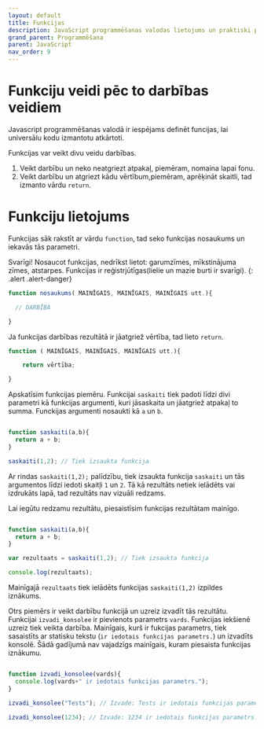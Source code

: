 ```yaml
---
layout: default
title: Funkcijas
description: JavaScript programmēšanas valodas lietojums un praktiski piemēri
grand_parent: Programmēšana
parent: JavaScript
nav_order: 9
---
```

# Funkciju veidi pēc to darbības veidiem

Javascript programmēšanas valodā ir iespējams definēt funcijas, lai universālu kodu izmantotu atkārtoti.

Funkcijas var veikt divu veidu darbības.
1. Veikt darbību un neko neatgriezt atpakaļ, piemēram, nomaina lapai fonu.
2. Veikt darbību un atgriezt kādu vērtībum,piemēram, aprēķināt skaitli, tad izmanto vārdu `return`.

# Funkciju lietojums

Funkcijas sāk rakstīt ar vārdu `function`, tad seko funkcijas nosaukums un iekavās tās parametri.

Svarīgi! Nosaucot funkcijas, nedrīkst lietot: garumzīmes, mīkstinājuma zīmes, atstarpes. Funkcijas ir reģistrjūtīgas(lielie un mazie burti ir svarīgi).
{: .alert .alert-danger}

~~~js
function nosaukums( MAINĪGAIS, MAINĪGAIS, MAINĪGAIS utt.){

  // DARBĪBA

}
~~~ 

Ja funkcijas darbības rezultātā ir jāatgriež vērtība, tad lieto `return`.

~~~js
function ( MAINĪGAIS, MAINĪGAIS, MAINĪGAIS utt.){

    return vērtība;

}
~~~ 

Apskatīsim funkcijas piemēru. Funkcijai `saskaiti` tiek padoti līdzi divi parametri kā funkcijas argumenti, kuri jāsaskaita un jāatgriež atpakaļ to summa. Funckijas argumenti nosaukti kā `a` un `b`.

```js

function saskaiti(a,b){
  return a + b;
}

saskaiti(1,2); // Tiek izsaukta funkcija

```

Ar rindas `saskaiti(1,2);` palīdzību, tiek izsaukta funkcija `saskaiti` un tās argumentos līdzi iedoti skaitļi `1` un `2`. Tā kā rezultāts netiek ielādēts vai izdrukāts lapā, tad rezultāts nav vizuāli redzams. 

Lai iegūtu redzamu rezultātu, piesaistīsim funkcijas rezultātam mainīgo.

```js

function saskaiti(a,b){
  return a + b;
}

var rezultaats = saskaiti(1,2); // Tiek izsaukta funkcija

console.log(rezultaats);

```

Mainīgajā `rezultaats` tiek ielādēts funkcijas `saskaiti(1,2)` izpildes iznākums. 

Otrs piemērs ir veikt darbību funkcijā un uzreiz izvadīt tās rezultātu. Funkcijai `izvadi_konsolee` ir pievienots parametrs `vards`. 
Funkcijas iekšienē uzreiz tiek veikta darbība.
Mainīgais, kurš ir fukcijas parametrs, tiek sasaistīts ar statisku tekstu (`ir iedotais funkcijas parametrs.`) un izvadīts konsolē.
Šādā gadījumā nav vajadzīgs mainīgais, kuram piesaista funkcijas iznākumu.

```js

function izvadi_konsolee(vards){
  console.log(vards+" ir iedotais funkcijas parametrs.");
}

izvadi_konsolee("Tests"); // Izvade: Tests ir iedotais funkcijas parametrs.

izvadi_konsolee(1234); // Izvade: 1234 ir iedotais funkcijas parametrs.


```
